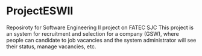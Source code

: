 # ProjectESWII

Reposiroty for Software Engineering II project on FATEC SJC
This project is an system for recruitment and selection for a company (GSW), where people can candidate to job vacancies and the system administrator will see their status, manage vacancies, etc.
